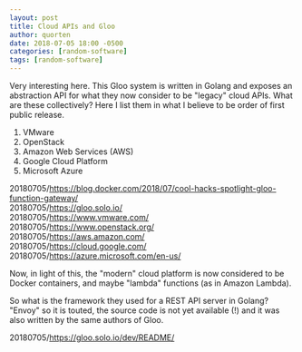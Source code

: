 ```yaml
---
layout: post
title: Cloud APIs and Gloo
author: quorten
date: 2018-07-05 18:00 -0500
categories: [random-software]
tags: [random-software]
---
```


Very interesting here.  This Gloo system is written in Golang and
exposes an abstraction API for what they now consider to be "legacy"
cloud APIs.  What are these collectively?  Here I list them in what I
believe to be order of first public release.

1. VMware
2. OpenStack
3. Amazon Web Services (AWS)
4. Google Cloud Platform
5. Microsoft Azure

20180705/https://blog.docker.com/2018/07/cool-hacks-spotlight-gloo-function-gateway/  
20180705/https://gloo.solo.io/  
20180705/https://www.vmware.com/  
20180705/https://www.openstack.org/  
20180705/https://aws.amazon.com/  
20180705/https://cloud.google.com/  
20180705/https://azure.microsoft.com/en-us/

Now, in light of this, the "modern" cloud platform is now considered
to be Docker containers, and maybe "lambda" functions (as in Amazon
Lambda).

So what is the framework they used for a REST API server in Golang?
"Envoy" so it is touted, the source code is not yet available (!)  and
it was also written by the same authors of Gloo.

20180705/https://gloo.solo.io/dev/README/
